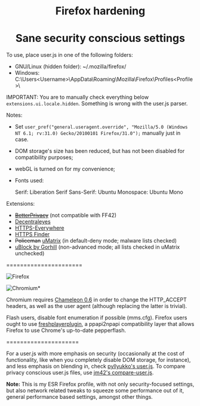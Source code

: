 <h1 align="center">Firefox hardening</h1>

<h1 align="center">Sane security conscious settings</h1>

To use, place user.js in one of the following folders:
* GNU/Linux (hidden folder): ~/.mozilla/firefox/<profile folder> 
* Windows: C:\Users\<Username>\AppData\Roaming\Mozilla\Firefox\Profiles\<Profile>\

IMPORTANT: You are to manually check everything below ````extensions.ui.locale.hidden````. Something is wrong with the user.js parser.


Notes:
* Set ````user_pref("general.useragent.override", "Mozilla/5.0 (Windows NT 6.1; rv:31.0) Gecko/20100101 Firefox/31.0");```` manually just in case.
* DOM storage's size has been reduced, but has not been disabled for compatibility purposes;
* webGL is turned on for my convenience;
* Fonts used:

    Serif: Liberation Serif
    Sans-Serif: Ubuntu
    Monospace: Ubuntu Mono

Extensions:
* [~~BetterPrivacy~~](https://addons.mozilla.org/en-US/firefox/addon/betterprivacy/) (not compatible with FF42)
* [Decentraleyes](https://github.com/Synzvato/decentraleyes)
* [HTTPS-Everywhere](https://github.com/EFForg/https-everywhere)
* [HTTPS Finder](https://github.com/kevinjacobs/HTTPS-Finder)
* ~~Policeman~~ [uMatrix](https://github.com/gorhill/uMatrix/) (in default-deny mode; malware lists checked)
* [uBlock by Gorhill](https://github.com/gorhill/ublock/) (non-advanced mode; all lists checked in uMatrix unchecked)


======================


![Firefox](https://fuwa.se/f/9gXXAU.png)

![Chromium*](https://fuwa.se/f/YlWsFt.png)


Chromium requires [Chameleon 0.6](https://github.com/ghostwords/chameleon) in order to change the HTTP_ACCEPT headers, as well as the user agent (although replacing the latter is trivial).

Flash users, disable font enumeration if possible (mms.cfg). Firefox users ought to use [freshplayerplugin](https://github.com/i-rinat/freshplayerplugin), a  ppapi2npapi compatibility layer that allows Firefox to use Chrome's up-to-date pepperflash.


=====================



For a user.js with more emphasis on security (occasionally at the cost of functionality, like when you completely disable DOM storage, for instance), and less emphasis on blending in, check [pyllyukko's user.js](https://github.com/pyllyukko/user.js). To compare privacy conscious user.js files, use [jm42's compare-user.js](https://github.com/jm42/compare-user.js).


**Note:** This is my ESR Firefox profile, with not only security-focused settings, but also network related tweaks to squeeze some performance out of it, general performance based settings, amongst other things. 
